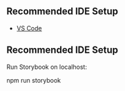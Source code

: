 ## Recommended IDE Setup

- [VS Code](https://code.visualstudio.com/)

## Recommended IDE Setup

Run Storybook on localhost:

npm run storybook